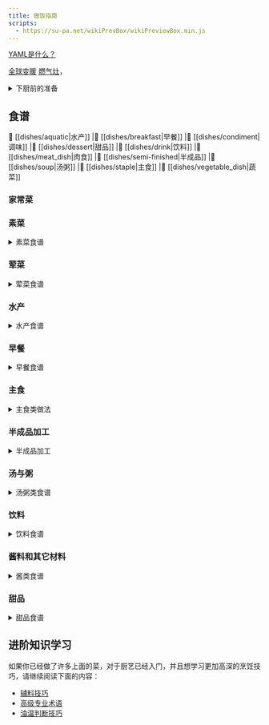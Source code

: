 ```yaml
---
title: 做饭指南
scripts:
  - https://su-pa.net/wikiPrevBox/wikiPreviewBox.min.js
---
```


<a href="https://spacelift.io/blog/yaml" target="_blank" rel="noopener">YAML是什么？</a>

<a href="https://zh.wikipedia.org/wiki/全球变暖" rel="noopener" class="wikiLink">全球变暖</a>
<a href="https://zh.wikipedia.org/wiki/燃气灶">燃气灶</a>，

<details>
<summary>下厨前的准备</summary>

- [厨房准备](./tips/厨房准备.md)
- [如何选择现在吃什么](./tips/如何选择现在吃什么.md)
- [高压力锅](./tips/learn/高压力锅.md)
- [去腥](./tips/learn/去腥.md)
- [食品安全](./tips/learn/食品安全.md)
- [微波炉](./tips/learn/微波炉.md)
- [学习焯水](./tips/learn/学习焯水.md)
- [学习炒与煎](./tips/learn/学习炒与煎.md)
- [学习凉拌](./tips/learn/学习凉拌.md)
- [学习腌](./tips/learn/学习腌.md)
- [学习蒸](./tips/learn/学习蒸.md)
- [学习煮](./tips/learn/学习煮.md)

</details>

## 食谱

 🍤 [[dishes/aquatic|水产]]
|🍜 [[dishes/breakfast|早餐]]
|🍛 [[dishes/condiment|调味]]
|🧀 [[dishes/dessert|甜品]]
|🥤 [[dishes/drink|饮料]]
|🥩 [[dishes/meat_dish|肉食]]
|🍖 [[dishes/semi-finished|半成品]]
|🥘 [[dishes/soup|汤粥]]
|🍚 [[dishes/staple|主食]]
|🥦 [[dishes/vegetable_dish|蔬菜]]

### 家常菜

### 素菜

<details>
<summary>素菜食谱</summary>

- [拔丝土豆](./dishes/vegetable_dish/拔丝土豆/拔丝土豆.md)
- [白灼菜心](./dishes/vegetable_dish/白灼菜心/白灼菜心.md)
- [包菜炒鸡蛋粉丝](./dishes/vegetable_dish/包菜炒鸡蛋粉丝/包菜炒鸡蛋粉丝.md)
- [菠菜炒鸡蛋](./dishes/vegetable_dish/菠菜炒鸡蛋/菠菜炒鸡蛋.md)
- [炒滑蛋](./dishes/vegetable_dish/炒滑蛋/炒滑蛋.md)
- [炒茄子](./dishes/vegetable_dish/炒茄子.md)
- [炒青菜](./dishes/vegetable_dish/炒青菜.md)
- [葱煎豆腐](./dishes/vegetable_dish/葱煎豆腐.md)
- [脆皮豆腐](./dishes/vegetable_dish/脆皮豆腐.md)
- [地三鲜](./dishes/vegetable_dish/地三鲜.md)
- [干锅花菜](./dishes/vegetable_dish/干锅花菜/干锅花菜.md)
- [蚝油三鲜菇](./dishes/vegetable_dish/蚝油三鲜菇/蚝油三鲜菇.md)
- [蚝油生菜](./dishes/vegetable_dish/蚝油生菜.md)
- [荷兰豆炒腊肠](./dishes/vegetable_dish/荷兰豆炒腊肠/荷兰豆炒腊肠.md)
- [红烧冬瓜](./dishes/vegetable_dish/红烧冬瓜/红烧冬瓜.md)
- [红烧茄子](./dishes/vegetable_dish/红烧茄子.md)
- [虎皮青椒](./dishes/vegetable_dish/虎皮青椒/虎皮青椒.md)
- [话梅煮毛豆](./dishes/vegetable_dish/话梅煮毛豆/话梅煮毛豆.md)
- [鸡蛋羹](./dishes/vegetable_dish/鸡蛋羹/鸡蛋羹.md)
- [微波炉鸡蛋羹](./dishes/vegetable_dish/鸡蛋羹/微波炉鸡蛋羹.md)
- [鸡蛋火腿炒黄瓜](./dishes/vegetable_dish/鸡蛋火腿炒黄瓜.md)
- [茄子炖土豆](./dishes/vegetable_dish/茄子炖土豆.md)
- [茭白炒肉](./dishes/vegetable_dish/茭白炒肉/茭白炒肉.md)
- [椒盐玉米](./dishes/vegetable_dish/椒盐玉米/椒盐玉米.md)
- [金针菇日本豆腐煲](./dishes/vegetable_dish/金针菇日本豆腐煲.md)
- [烤茄子](./dishes/vegetable_dish/烤茄子/烤茄子.md)
- [榄菜肉末四季豆](./dishes/vegetable_dish/榄菜肉末四季豆/榄菜肉末四季豆.md)
- [雷椒皮蛋](./dishes/vegetable_dish/雷椒皮蛋.md)
- [凉拌黄瓜](./dishes/vegetable_dish/凉拌黄瓜.md)
- [凉拌木耳](./dishes/vegetable_dish/凉拌木耳/凉拌木耳.md)
- [凉拌莴笋](./dishes/vegetable_dish/凉拌莴笋/凉拌莴笋.md)
- [凉拌油麦菜](./dishes/vegetable_dish/凉拌油麦菜.md)
- [麻婆豆腐](./dishes/vegetable_dish/麻婆豆腐/麻婆豆腐.md)
- [蒲烧茄子](./dishes/vegetable_dish/蒲烧茄子.md)
- [芹菜拌茶树菇](./dishes/vegetable_dish/芹菜拌茶树菇/芹菜拌茶树菇.md)
- [陕北熬豆角](./dishes/vegetable_dish/陕北熬豆角.md)
- [上汤娃娃菜](./dishes/vegetable_dish/上汤娃娃菜/上汤娃娃菜.md)
- [手撕包菜](./dishes/vegetable_dish/手撕包菜/手撕包菜.md)
- [水油焖蔬菜](./dishes/vegetable_dish/水油焖蔬菜.md)
- [素炒豆角](./dishes/vegetable_dish/素炒豆角.md)
- [酸辣土豆丝](./dishes/vegetable_dish/酸辣土豆丝.md)
- [糖拌西红柿](./dishes/vegetable_dish/糖拌西红柿/糖拌西红柿.md)
- [莴笋叶煎饼](./dishes/vegetable_dish/莴笋叶煎饼/莴笋叶煎饼.md)
- [西红柿炒鸡蛋](./dishes/vegetable_dish/西红柿炒鸡蛋.md)
- [西红柿豆腐汤羹](./dishes/vegetable_dish/西红柿豆腐汤羹/西红柿豆腐汤羹.md)
- [西葫芦炒鸡蛋](./dishes/vegetable_dish/西葫芦炒鸡蛋/西葫芦炒鸡蛋.md)
- [洋葱炒鸡蛋](./dishes/vegetable_dish/洋葱炒鸡蛋/洋葱炒鸡蛋.md)

</details>

### 荤菜

<details>
<summary>荤菜食谱</summary>

- [白菜猪肉炖粉条](./dishes/meat_dish/白菜猪肉炖粉条.md)
- [冬瓜酿肉](./dishes/meat_dish/冬瓜酿肉/冬瓜酿肉.md) ^486409
- [番茄红酱](./dishes/meat_dish/番茄红酱.md)
- [干煸仔鸡](./dishes/meat_dish/干煸仔鸡/干煸仔鸡.md)
- [宫保鸡丁](./dishes/meat_dish/宫保鸡丁/宫保鸡丁.md)
- [咕噜肉](./dishes/meat_dish/咕噜肉.md)
- [黑椒牛柳](./dishes/meat_dish/黑椒牛柳/黑椒牛柳.md)
- [简易红烧肉](./dishes/meat_dish/简易红烧肉/简易红烧肉.md)
- [南派红烧肉](./dishes/meat_dish/南派红烧肉.md)
- [红烧猪蹄](./dishes/meat_dish/红烧猪蹄/红烧猪蹄.md)
- [湖南家常红烧肉](./dishes/meat_dish/湖南家常红烧肉/湖南家常红烧肉.md)
- [黄瓜炒肉](./dishes/meat_dish/黄瓜炒肉.md)
- [黄焖鸡](./dishes/meat_dish/黄焖鸡.md)
- [徽派红烧肉](./dishes/meat_dish/徽派红烧肉/徽派红烧肉.md)
- [回锅肉](./dishes/meat_dish/回锅肉/回锅肉.md)
- [尖椒炒牛肉](./dishes/meat_dish/尖椒炒牛肉.md)
- [姜炒鸡](./dishes/meat_dish/姜炒鸡/姜炒鸡.md)
- [姜葱捞鸡](./dishes/meat_dish/姜葱捞鸡/姜葱捞鸡.md)
- [酱牛肉](./dishes/meat_dish/酱牛肉/酱牛肉.md)
- [酱排骨](./dishes/meat_dish/酱排骨/酱排骨.md)
- [咖喱肥牛](./dishes/meat_dish/咖喱肥牛/咖喱肥牛.md)
- [可乐鸡翅](./dishes/meat_dish/可乐鸡翅.md)
- [口水鸡](./dishes/meat_dish/口水鸡/口水鸡.md)
- [辣椒炒肉](./dishes/meat_dish/辣椒炒肉.md)
- [老式锅包肉](./dishes/meat_dish/老式锅包肉/老式锅包肉.md)
- [冷吃兔](./dishes/meat_dish/冷吃兔.md)
- [荔枝肉](./dishes/meat_dish/荔枝肉/荔枝肉.md)
- [凉拌鸡丝](./dishes/meat_dish/凉拌鸡丝/凉拌鸡丝.md)
- [萝卜炖羊排](./dishes/meat_dish/萝卜炖羊排.md)
- [麻辣香锅](./dishes/meat_dish/麻辣香锅.md)
- [麻婆豆腐](./dishes/meat_dish/麻婆豆腐/麻婆豆腐.md)
- [梅菜扣肉](./dishes/meat_dish/梅菜扣肉/梅菜扣肉.md)
- [啤酒鸭](./dishes/meat_dish/啤酒鸭/啤酒鸭.md)
- [青椒土豆炒肉](./dishes/meat_dish/青椒土豆炒肉/青椒土豆炒肉.md)
- [杀猪菜](./dishes/meat_dish/杀猪菜.md)
- [山西过油肉](./dishes/meat_dish/山西过油肉.md)
- [瘦肉土豆片](./dishes/meat_dish/瘦肉土豆片/瘦肉土豆片.md)
- [水煮牛肉](./dishes/meat_dish/水煮牛肉/水煮牛肉.md)
- [水煮肉片](./dishes/meat_dish/水煮肉片.md)
- [蒜苔炒肉末](./dishes/meat_dish/蒜苔炒肉末.md)
- [台式卤肉饭](./dishes/meat_dish/台式卤肉饭/台式卤肉饭.md)
- [糖醋里脊](./dishes/meat_dish/糖醋里脊.md)
- [糖醋排骨](./dishes/meat_dish/糖醋排骨/糖醋排骨.md)
- [土豆炖排骨](./dishes/meat_dish/土豆炖排骨/土豆炖排骨.md)
- [无骨鸡爪](./dishes/meat_dish/无骨鸡爪/无骨鸡爪.md)
- [西红柿牛腩](./dishes/meat_dish/西红柿牛腩/西红柿牛腩.md)
- [西红柿土豆炖牛肉](./dishes/meat_dish/西红柿土豆炖牛肉/西红柿土豆炖牛肉.md)
- [乡村啤酒鸭](./dishes/meat_dish/乡村啤酒鸭.md)
- [香干芹菜炒肉](./dishes/meat_dish/香干芹菜炒肉/香干芹菜炒肉.md)
- [香干肉丝](./dishes/meat_dish/香干肉丝.md)
- [香菇滑鸡](./dishes/meat_dish/香菇滑鸡/香菇滑鸡.md)
- [香煎五花肉](./dishes/meat_dish/香煎五花肉/香煎五花肉.md)
- [小炒黄牛肉](./dishes/meat_dish/小炒黄牛肉/小炒黄牛肉.md)
- [小炒鸡肝](./dishes/meat_dish/小炒鸡肝/小炒鸡肝.md)
- [小炒肉](./dishes/meat_dish/小炒肉.md)
- [新疆大盘鸡](./dishes/meat_dish/新疆大盘鸡/新疆大盘鸡.md)
- [血浆鸭](./dishes/meat_dish/血浆鸭/血浆鸭.md)
- [羊排焖面](./dishes/meat_dish/羊排焖面/羊排焖面.md)
- [洋葱炒猪肉](./dishes/meat_dish/洋葱炒猪肉.md)
- [鱼香茄子](./dishes/meat_dish/鱼香茄子/鱼香茄子.md)
- [鱼香肉丝](./dishes/meat_dish/鱼香肉丝.md)
- [猪皮冻](./dishes/meat_dish/猪皮冻/猪皮冻.md)
- [猪肉烩酸菜](./dishes/meat_dish/猪肉烩酸菜.md)
- [柱候牛腩](./dishes/meat_dish/柱候牛腩/柱候牛腩.md)
- [孜然牛肉](./dishes/meat_dish/孜然牛肉.md)
- [醉排骨](./dishes/meat_dish/醉排骨/醉排骨.md)

</details>

### 水产

<details>
<summary>水产食谱</summary>

- [白灼虾](./dishes/aquatic/白灼虾/白灼虾.md)
- [鳊鱼炖豆腐](./dishes/aquatic/鳊鱼炖豆腐/鳊鱼炖豆腐.md)
- [蛏抱蛋](./dishes/aquatic/蛏抱蛋/蛏抱蛋.md)
- [葱烧海参](./dishes/aquatic/葱烧海参/葱烧海参.md)
- [葱油桂鱼](./dishes/aquatic/葱油桂鱼/葱油桂鱼.md)
- [干煎阿根廷红虾](./dishes/aquatic/干煎阿根廷红虾/干煎阿根廷红虾.md)
- [红烧鲤鱼](./dishes/aquatic/红烧鲤鱼.md)
- [红烧鱼](./dishes/aquatic/红烧鱼.md)
- [红烧鱼头](./dishes/aquatic/红烧鱼头.md)
- [黄油煎虾](./dishes/aquatic/黄油煎虾/黄油煎虾.md)
- [烤鱼](./dishes/aquatic/混合烤鱼/混合烤鱼.md)
- [咖喱炒蟹](./dishes/aquatic/咖喱炒蟹.md)
- [鲤鱼炖白菜](./dishes/aquatic/鲤鱼炖白菜/鲤鱼炖白菜.md)
- [清蒸鲈鱼](./dishes/aquatic/清蒸鲈鱼/清蒸鲈鱼.md)
- [清蒸生蚝](./dishes/aquatic/清蒸生蚝.md)
- [水煮鱼](./dishes/aquatic/水煮鱼.md)
- [蒜蓉虾](./dishes/aquatic/蒜蓉虾/蒜蓉虾.md)
- [糖醋鲤鱼](./dishes/aquatic/糖醋鲤鱼/糖醋鲤鱼.md)
- [微波葱姜黑鳕鱼](./dishes/aquatic/微波葱姜黑鳕鱼.md)
- [香煎翘嘴鱼](./dishes/aquatic/香煎翘嘴鱼/香煎翘嘴鱼.md)
- [小龙虾](./dishes/aquatic/小龙虾/小龙虾.md)
- [油焖大虾](./dishes/aquatic/油焖大虾/油焖大虾.md)

</details>

### 早餐

<details>
<summary>早餐食谱</summary>

- [茶叶蛋](./dishes/breakfast/茶叶蛋.md)
- [蛋煎糍粑](./dishes/breakfast/蛋煎糍粑.md)
- [桂圆红枣粥](./dishes/breakfast/桂圆红枣粥.md)
- [鸡蛋三明治](./dishes/breakfast/鸡蛋三明治.md)
- [煎饺](./dishes/breakfast/煎饺.md)
- [金枪鱼酱三明治](./dishes/breakfast/金枪鱼酱三明治.md)
- [空气炸锅面包片](./dishes/breakfast/空气炸锅面包片.md)
- [美式炒蛋](./dishes/breakfast/美式炒蛋.md)
- [牛奶燕麦](./dishes/breakfast/牛奶燕麦.md)
- [水煮玉米](./dishes/breakfast/水煮玉米.md)
- [苏格兰蛋](./dishes/breakfast/苏格兰蛋/苏格兰蛋.md)
- [太阳蛋](./dishes/breakfast/太阳蛋.md)
- [溏心蛋](./dishes/breakfast/溏心蛋.md)
- [吐司果酱](./dishes/breakfast/吐司果酱.md)
- [微波炉蛋糕](./dishes/breakfast/微波炉蛋糕.md)
- [燕麦鸡蛋饼](./dishes/breakfast/燕麦鸡蛋饼.md)
- [蒸花卷](./dishes/breakfast/蒸花卷.md)
- [蒸水蛋](./dishes/breakfast/蒸水蛋.md)

</details>

### 主食

<details>
<summary>主食类做法</summary>

- [炒方便面](./dishes/staple/炒方便面.md)
- [炒河粉](./dishes/staple/炒河粉.md)
- [炒凉粉](./dishes/staple/炒凉粉/炒凉粉.md)
- [炒馍](./dishes/staple/炒馍.md)
- [炒年糕](./dishes/staple/炒年糕.md)
- [炒意大利面](./dishes/staple/炒意大利面/炒意大利面.md)
- [蛋炒饭](./dishes/staple/蛋炒饭.md)
- [韩式拌饭](./dishes/staple/韩式拌饭/韩式拌饭.md)
- [河南蒸面条](./dishes/staple/河南蒸面条/河南蒸面条.md)
- [火腿饭团](./dishes/staple/火腿饭团/火腿饭团.md)
- [基础牛奶面包](./dishes/staple/基础牛奶面包/基础牛奶面包.md)
- [茄子肉煎饼](./dishes/staple/茄子肉煎饼/茄子肉煎饼.md)
- [鲣鱼海苔玉米饭](./dishes/staple/鲣鱼海苔玉米饭/鲣鱼海苔玉米饭.md)
- [酱拌荞麦面](./dishes/staple/酱拌荞麦面/酱拌荞麦面.md)
- [空气炸锅照烧鸡饭](./dishes/staple/空气炸锅照烧鸡饭/空气炸锅照烧鸡饭.md)
- [醪糟小汤圆](./dishes/staple/醪糟小汤圆.md)
- [老干妈拌面](./dishes/staple/老干妈拌面.md)
- [老友猪肉粉](./dishes/staple/老友猪肉粉/老友猪肉粉.md)
- [烙饼](./dishes/staple/烙饼/烙饼.md)
- [凉粉](./dishes/staple/凉粉/凉粉.md)
- [麻辣减脂荞麦面](./dishes/staple/麻辣减脂荞麦面.md)
- [麻油拌面](./dishes/staple/麻油拌面.md)
- [电饭煲蒸米饭](./dishes/staple/米饭/电饭煲蒸米饭.md)
- [煮锅蒸米饭](./dishes/staple/米饭/煮锅蒸米饭.md)
- [披萨饼皮](./dishes/staple/披萨饼皮/披萨饼皮.md)
- [热干面](./dishes/staple/热干面.md)
- [日式咖喱饭](./dishes/staple/日式咖喱饭/日式咖喱饭.md)
- [烧饼](./dishes/staple/烧饼/烧饼.md)
- [手工水饺](./dishes/staple/手工水饺.md)
- [酸辣蕨根粉](./dishes/staple/酸辣蕨根粉.md)
- [汤面](./dishes/staple/汤面.md)
- [微波炉腊肠煲仔饭](./dishes/staple/微波炉腊肠煲仔饭/微波炉腊肠煲仔饭.md)
- [西红柿鸡蛋挂面](./dishes/staple/西红柿鸡蛋挂面/西红柿鸡蛋挂面.md)
- [扬州炒饭](./dishes/staple/扬州炒饭/扬州炒饭.md)
- [炸酱面](./dishes/staple/炸酱面.md)
- [蒸卤面](./dishes/staple/蒸卤面.md)
- [中式馅饼](./dishes/staple/中式馅饼/中式馅饼.md)
- [煮泡面加蛋](./dishes/staple/煮泡面加蛋.md)

</details>

### 半成品加工

<details>
<summary>半成品加工</summary>

- [半成品意面](./dishes/semi-finished/半成品意面.md)
- [空气炸锅鸡翅中](./dishes/semi-finished/空气炸锅鸡翅中/空气炸锅鸡翅中.md)
- [空气炸锅羊排](./dishes/semi-finished/空气炸锅羊排/空气炸锅羊排.md)
- [懒人蛋挞](./dishes/semi-finished/懒人蛋挞/懒人蛋挞.md)
- [凉皮](./dishes/semi-finished/凉皮.md)
- [牛油火锅底料](./dishes/semi-finished/牛油火锅底料.md)
- [速冻馄饨](./dishes/semi-finished/速冻馄饨.md)
- [速冻水饺](./dishes/semi-finished/速冻水饺.md)
- [速冻汤圆](./dishes/semi-finished/速冻汤圆/速冻汤圆.md)
- [炸薯条](./dishes/semi-finished/炸薯条/炸薯条.md)

</details>

### 汤与粥

<details>
<summary>汤粥类食谱</summary>

- [昂刺鱼豆腐汤](./dishes/soup/昂刺鱼豆腐汤/昂刺鱼豆腐汤.md)
- [勾芡香菇汤](./dishes/soup/勾芡香菇汤/勾芡香菇汤.md)
- [金针菇汤](./dishes/soup/金针菇汤.md)
- [菌菇炖乳鸽](./dishes/soup/菌菇炖乳鸽/菌菇炖乳鸽.md)
- [罗宋汤](./dishes/soup/罗宋汤.md)
- [米粥](./dishes/soup/米粥.md)
- [皮蛋瘦肉粥](./dishes/soup/皮蛋瘦肉粥.md)
- [生汆丸子汤](./dishes/soup/生汆丸子汤.md)
- [西红柿鸡蛋汤](./dishes/soup/西红柿鸡蛋汤.md)
- [小米粥](./dishes/soup/小米粥.md)
- [银耳莲子粥](./dishes/soup/银耳莲子粥/银耳莲子粥.md)
- [玉米排骨汤](./dishes/soup/玉米排骨汤/玉米排骨汤.md)
- [紫菜蛋花汤](./dishes/soup/紫菜蛋花汤.md)

</details>


### 饮料

<details>
<summary>饮料食谱</summary>

- [耙耙柑茶](./dishes/drink/耙耙柑茶/耙耙柑茶.md)
- [百香果橙子特调](./dishes/drink/百香果橙子特调/百香果橙子特调.md)
- [冰粉](./dishes/drink/冰粉/冰粉.md)
- [金菲士](./dishes/drink/金菲士/金菲士.md)
- [金汤力](./dishes/drink/金汤力/金汤力.md)
- [可乐桶](./dishes/drink/可乐桶.md)
- [奶茶](./dishes/drink/奶茶.md)
- [奇异果菠菜特调](./dishes/drink/奇异果菠菜特调/奇异果菠菜特调.md)
- [酸梅汤](./dishes/drink/酸梅汤/酸梅汤.md)
- [酸梅汤（半成品加工）](./dishes/drink/酸梅汤（半成品加工）.md)
- [泰国手标红茶](./dishes/drink/泰国手标红茶/泰国手标红茶.md)
- [杨枝甘露](./dishes/drink/杨枝甘露.md)
- [长岛冰茶](./dishes/drink/长岛冰茶.md)
- [B52轰炸机](./dishes/drink/B52轰炸机.md)
- [Mojito莫吉托](./dishes/drink/Mojito莫吉托.md)

</details>

### 酱料和其它材料

<details>
<summary>酱类食谱</summary>

- [草莓酱](./dishes/condiment/草莓酱/草莓酱.md)
- [蒜香酱油](./dishes/condiment/蒜香酱油.md)
- [糖醋汁](./dishes/condiment/糖醋汁.md)
- [糖色](./dishes/condiment/糖色.md)
- [油泼辣子](./dishes/condiment/油泼辣子/油泼辣子.md)
- [油酥](./dishes/condiment/油酥.md)
- [炸串酱料](./dishes/condiment/炸串酱料.md)
- [蔗糖糖浆](./dishes/condiment/蔗糖糖浆/蔗糖糖浆.md)

</details>


### 甜品

<details>
<summary>甜品食谱</summary>

- [奥利奥冰淇淋](./dishes/dessert/奥利奥冰淇淋/奥利奥冰淇淋.md)
- [草莓冰淇淋](./dishes/dessert/草莓冰淇淋/草莓冰淇淋.md)
- [反沙芋头](./dishes/dessert/反沙芋头/反沙芋头.md)
- [咖啡椰奶冻](./dishes/dessert/咖啡椰奶冻/咖啡椰奶冻.md)
- [烤蛋挞](./dishes/dessert/烤蛋挞/烤蛋挞.md)
- [魔芋蛋糕](./dishes/dessert/魔芋蛋糕/魔芋蛋糕.md)
- [戚风蛋糕](./dishes/dessert/戚风蛋糕/戚风蛋糕.md)
- [提拉米苏](./dishes/dessert/提拉米苏/提拉米苏.md)
- [雪花酥](./dishes/dessert/雪花酥/雪花酥.md)
- [芋泥雪媚娘](./dishes/dessert/芋泥雪媚娘/芋泥雪媚娘.md)

</details>


## 进阶知识学习

如果你已经做了许多上面的菜，对于厨艺已经入门，并且想学习更加高深的烹饪技巧，请继续阅读下面的内容：

- [辅料技巧](./tips/advanced/辅料技巧.md)
- [高级专业术语](./tips/advanced/高级专业术语.md)
- [油温判断技巧](./tips/advanced/油温判断技巧.md)

